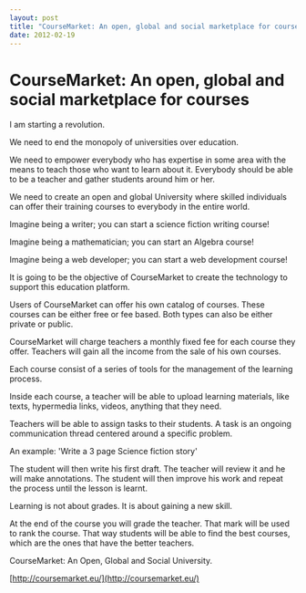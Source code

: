 ```yaml
---
layout: post
title: "CourseMarket: An open, global and social marketplace for courses."
date: 2012-02-19
---
```


# CourseMarket: An open, global and social marketplace for courses

I am starting a revolution.

We need to end the monopoly of universities over education.

We need to empower everybody who has expertise in some area with the means to teach those who want to learn about it. Everybody should be able to be a teacher and gather students around him or her.

We need to create an open and global University where skilled individuals can offer their training courses to everybody in the entire world.

Imagine being a writer; you can start a science fiction writing course!

Imagine being a mathematician; you can start an Algebra course!

Imagine being a web developer; you can start a web development course!

It is going to be the objective of CourseMarket to create the technology to support this education platform.

Users of CourseMarket can offer his own catalog of courses. These courses can be either free or fee based. Both types can also be either private or public.

CourseMarket will charge teachers a monthly fixed fee for each course they offer. Teachers will gain all the income from the sale of his own courses.

Each course consist of a series of tools for the management of the learning process.

Inside each course, a teacher will be able to upload learning materials, like texts, hypermedia links, videos, anything that they need.

Teachers will be able to assign tasks to their students. A task is  an ongoing communication thread centered around a specific problem.

An example: 'Write a 3 page Science fiction story'

The student will then write his first draft. The teacher will review it and he will make annotations. The student will then improve his work and repeat the process until the lesson is learnt.

Learning is not about grades. It is about gaining a new skill.

At the end of the course you will grade the teacher. That mark will be used to rank the course. That way students will be able to find the best courses, which are the ones that have the better teachers.

CourseMarket: An Open, Global and Social University.

[http://coursemarket.eu/](http://coursemarket.eu/)